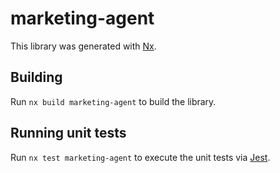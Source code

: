 # marketing-agent

This library was generated with [Nx](https://nx.dev).

## Building

Run `nx build marketing-agent` to build the library.

## Running unit tests

Run `nx test marketing-agent` to execute the unit tests via [Jest](https://jestjs.io).
